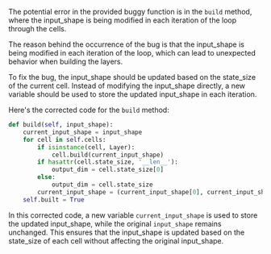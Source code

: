 The potential error in the provided buggy function is in the `build` method, where the input_shape is being modified in each iteration of the loop through the cells.

The reason behind the occurrence of the bug is that the input_shape is being modified in each iteration of the loop, which can lead to unexpected behavior when building the layers.

To fix the bug, the input_shape should be updated based on the state_size of the current cell. Instead of modifying the input_shape directly, a new variable should be used to store the updated input_shape in each iteration.

Here's the corrected code for the `build` method:

```python
def build(self, input_shape):
    current_input_shape = input_shape
    for cell in self.cells:
        if isinstance(cell, Layer):
            cell.build(current_input_shape)
        if hasattr(cell.state_size, '__len__'):
            output_dim = cell.state_size[0]
        else:
            output_dim = cell.state_size
        current_input_shape = (current_input_shape[0], current_input_shape[1], output_dim)
    self.built = True
```

In this corrected code, a new variable `current_input_shape` is used to store the updated input_shape, while the original `input_shape` remains unchanged. This ensures that the input_shape is updated based on the state_size of each cell without affecting the original input_shape.